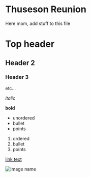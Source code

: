 # Thuseson Reunion
Here mom, add stuff to this file

<!-- Comment (doesn't show up) (don't worry about it) -->

<!-- Don't for get the space after the # -->
# Top header
## Header 2
### Header 3
etc...

*italic*

**bold**

* unordered
* bullet
* points

1. ordered
2. bullet
3. points


[link text](https://www.markdownguide.org/basic-syntax/)

![image name](https://www.facebook.com/photo/?fbid=788694734622148&set=a.104706349687660&__tn__=%3C)
